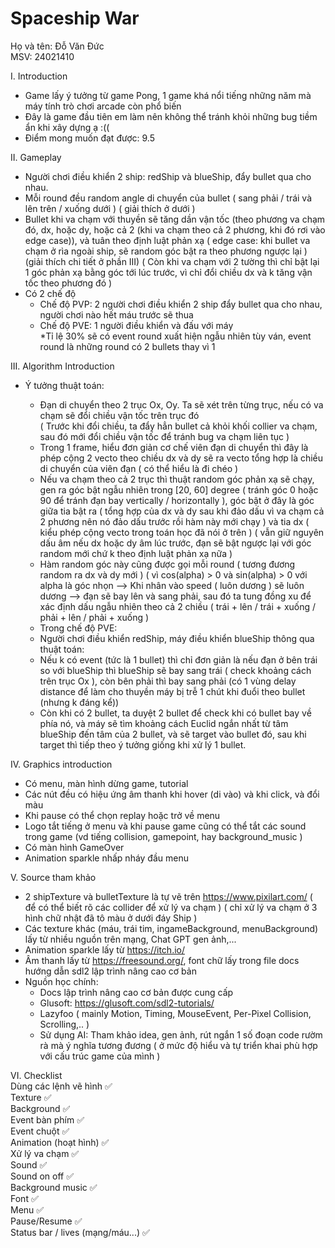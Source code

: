 # Spaceship War
Họ và tên: Đỗ Văn Đức<br>
MSV: 24021410<br>

I. Introduction
- Game lấy ý tưởng từ game Pong, 1 game khá nổi tiếng những năm mà máy tính trò chơi arcade còn phổ biến
- Đây là game đầu tiên em làm nên không thể tránh khỏi những bug tiềm ẩn khi xây dựng ạ :((
- Điểm mong muốn đạt được: 9.5

II. Gameplay
- Người chơi điều khiển 2 ship: redShip và blueShip, đẩy bullet qua cho nhau.
- Mỗi round đều random angle di chuyển của bullet ( sang phải / trái và lên trên / xuống dưới ) ( giải thích ở dưới )
- Bullet khi va chạm với thuyền sẽ tăng dần vận tốc (theo phương va chạm đó, dx, hoặc dy, hoặc cả 2 (khi va chạm theo cả 2 phương, khi đó rơi vào edge case)), và tuân theo định luật phản xạ ( edge case: khi bullet va chạm ở rìa ngoài ship, sẽ random góc bật ra theo phương ngược lại ) (giải thích chi tiết ở phần III)
  ( Còn khi va chạm với 2 tường thì chỉ bật lại 1 góc phản xạ bằng góc tới lúc trước, vì chỉ đổi chiều dx và k tăng vận tốc theo phương đó )
- Có 2 chế độ
  + Chế độ PVP: 2 người chơi điều khiển 2 ship đẩy bullet qua cho nhau, người chơi nào hết máu trước sẽ thua
  + Chế độ PVE: 1 người điều khiển và đấu với máy<br>*Tỉ lệ 30% sẽ có event round xuất hiện ngẫu nhiên tùy ván, event round là những round có 2 bullets thay vì 1 <br>

III. Algorithm Introduction
- Ý tưởng thuật toán:
  + Đạn di chuyển theo 2 trục Ox, Oy. Ta sẽ xét trên từng trục, nếu có va chạm sẽ đổi chiều vận tốc trên trục đó <br>
  ( Trước khi đổi chiều, ta đẩy hẳn bullet cả khỏi khối collier va chạm, sau đó mới đổi chiều vận tốc để tránh bug va chạm liên tục ) <br>
  + Trong 1 frame, hiểu đơn giản cơ chế viên đạn di chuyển thì đây là phép cộng 2 vecto theo chiều dx và dy sẽ ra vecto tổng hợp là chiều di chuyển của viên đạn ( có thể hiểu là đi chéo ) <br>
  + Nếu va chạm theo cả 2 trục thì thuật random góc phản xạ sẽ chạy, gen ra góc bật ngẫu nhiên trong [20, 60] degree ( tránh góc 0 hoặc 90 để tránh đạn bay vertically / horizontally ), góc bật ở đây là góc giữa tia bật ra ( tổng hợp của dx và dy sau khi đảo dấu vì va chạm cả 2 phương nên nó đảo dấu trước rồi hàm này mới chạy ) và tia dx ( kiểu phép cộng vecto trong toán học đã nói ở trên ) ( vẫn giữ nguyên dấu âm nếu dx hoặc dy âm lúc trước, đạn sẽ bật ngược lại với góc random mới chứ k theo định luật phản xạ nữa )<br>
  + Hàm random góc này cũng được gọi mỗi round ( tương đương random ra dx và dy mới )
  ( vì cos(alpha) > 0 và sin(alpha) > 0 với alpha là góc nhọn --> Khi nhân vào speed ( luôn dương ) sẽ luôn dương --> đạn sẽ bay lên và sang phải, sau đó ta tung đồng xu để xác định dấu ngẫu nhiên theo cả 2 chiều ( trái + lên / trái + xuống / phải + lên / phải + xuống ) <br>

  * Trong chế độ PVE:
  - Người chơi điều khiển redShip, máy điều khiển blueShip thông qua thuật toán:
  + Nếu k có event (tức là 1 bullet) thì chỉ đơn giản là nếu đạn ở bên trái so với blueShip thì blueShip sẽ bay sang trái ( check khoảng cách trên trục Ox ), còn bên phải thì bay sang phải (có 1 vùng delay distance để làm cho thuyền máy bị trễ 1 chút khi đuổi theo bullet (nhưng k đáng kể))
  + Còn khi có 2 bullet, ta duyệt 2 bullet để check khi có bullet bay về phía nó, và máy sẽ tìm khoảng cách Euclid ngắn nhất từ tâm blueShip đến tâm của 2 bullet, và sẽ target vào bullet đó, sau khi target thì tiếp theo ý tưởng giống khi xử lý 1 bullet.

IV. Graphics introduction
- Có menu, màn hình dừng game, tutorial
- Các nút đều có hiệu ứng âm thanh khi hover (di vào) và khi click, và đổi màu
- Khi pause có thể chọn replay hoặc trở về menu
- Logo tắt tiếng ở menu và khi pause game cũng có thể tắt các sound trong game (vd tiếng collision, gamepoint, hay background_music )
- Có màn hình GameOver
- Animation sparkle nhấp nháy đầu menu

V. Source tham khảo
- 2 shipTexture và bulletTexture là tự vẽ trên https://www.pixilart.com/ ( để có thể biết rõ các collider để xử lý va chạm ) ( chỉ xử lý va chạm ở 3 hình chữ nhật đã tô màu ở dưới đáy Ship )
- Các texture khác (máu, trái tim, ingameBackground, menuBackground) lấy từ nhiều nguồn trên mạng, Chat GPT gen ảnh,...
- Animation sparkle lấy từ https://itch.io/
- Âm thanh lấy từ https://freesound.org/, font chữ lấy trong file docs hướng dẫn sdl2 lập trình nâng cao cơ bản
- Nguồn học chính:
  + Docs lập trình nâng cao cơ bản được cung cấp
  + Glusoft: https://glusoft.com/sdl2-tutorials/
  + Lazyfoo ( mainly Motion, Timing, MouseEvent, Per-Pixel Collision, Scrolling,.. )
  + Sử dụng AI: Tham khảo idea, gen ảnh, rút ngắn 1 số đoạn code rườm rà mà ý nghĩa tương đương ( ở mức độ hiểu và tự triển khai phù hợp với cấu trúc game của mình )

VI. Checklist<br>
Dùng các lệnh vẽ hình ✅<br>
Texture ✅<br>
Background ✅<br>
Event bàn phím ✅<br>
Event chuột ✅<br>
Animation (hoạt hình) ✅<br>
Xử lý va chạm ✅<br>
Sound ✅<br>
Sound on off ✅<br>
Background music ✅<br>
Font ✅<br>
Menu ✅<br>
Pause/Resume ✅<br>
Status bar / lives (mạng/máu...) ✅

